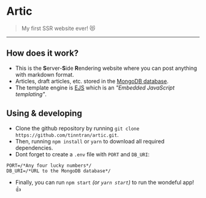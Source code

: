 # Artic

> My first SSR website ever! 😻

---

## How does it work?

- This is the **S**erver-**S**ide **R**endering website where you can post anything with markdown format.
- Articles, draft articles, etc. stored in the [MongoDB database](https://www.mongodb.com/).
- The template engine is [EJS](https://ejs.co/) which is an _"Embedded JavaScript templating"_.

## Using & developing

- Clone the github repository by running `git clone https://github.com/tinntran/artic.git`.
- Then, running `npm install` or `yarn` to download all required dependencies.
- Dont forget to create a `.env` file with `PORT` and `DB_URI`:
```dotenv
PORT=/*Any four lucky numbers*/
DB_URI=/*URL to the MongoDB database*/
```
- Finally, you can run `npm start` _(or `yarn start`)_ to run the wondeful app! 👍
